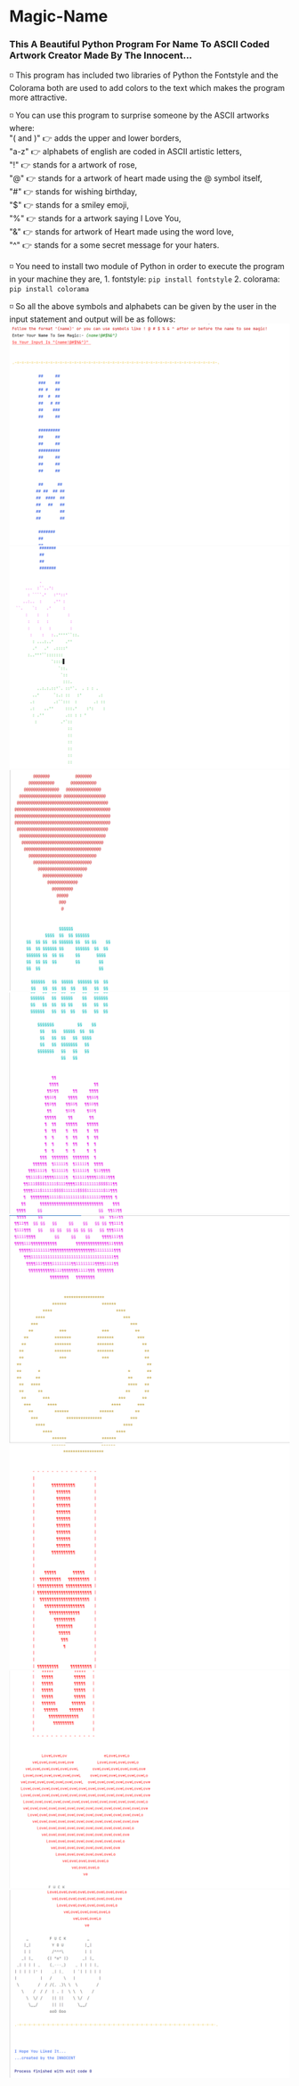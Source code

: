 # Magic-Name
### This A Beautiful Python Program For Name To ASCII Coded Artwork Creator Made By The Innocent...

◽ This program has included two libraries of Python the Fontstyle and the Colorama both are used to add
    colors to the text which makes the program more attractive.

◽ You can use this program to surprise someone by the ASCII artworks where:   
"( and )" 👉 adds the upper and lower borders,    
"a-z" 👉 alphabets of english are coded in ASCII artistic letters,    
"!" 👉 stands for a artwork of rose,    
"@" 👉 stands for a artwork of heart made using the @ symbol itself,    
"#" 👉 stands for wishing birthday,    
"$" 👉 stands for a smiley emoji,    
"%" 👉 stands for a artwork saying I Love You,    
"&" 👉 stands for artwork of Heart made using the word love,    
"^" 👉 stands for a some secret message for your haters.
            
◽ You need to install two module of Python in order to execute the program in your machine they are,
    1. fontstyle:
               `pip install fontstyle`
    2. colorama:
               `pip install colorama`
               
◽  So all the above symbols and alphabets can be given by the user in the input statement and output
     will be as follows:                                                                                                                                                                       
     ![Output](/assets.md/Screenshot1.png "image1")
     ![Output](/assets.md/Screenshot2.png "image2")
     ![Output](/assets.md/Screenshot3.png "image3")
     ![Output](/assets.md/Screenshot4.png "image4")
     ![Output](/assets.md/Screenshot5.png "image5")
     ![Output](/assets.md/Screenshot6.png "image6")
     ![Output](/assets.md/Screenshot7.png "image7")
     ![Output](/assets.md/Screenshot8.png "image8")

     
